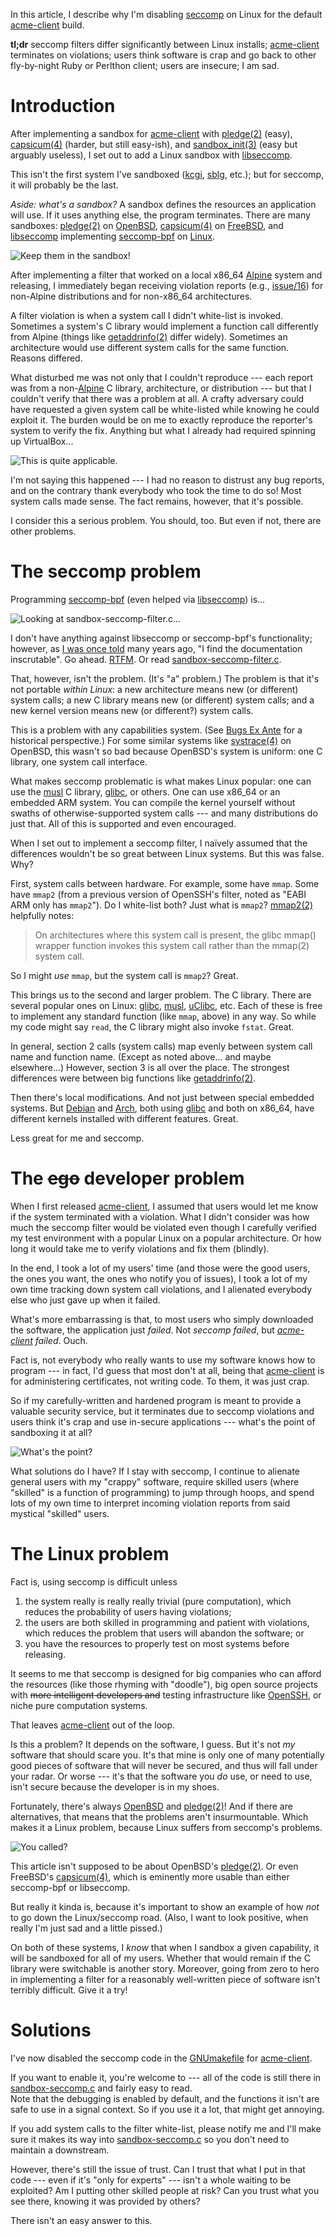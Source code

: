 
In this article, I describe why I'm disabling
[seccomp](https://www.kernel.org/doc/Documentation/prctl/seccomp_filter.txt)
on Linux for the default
[acme-client](https://kristaps.bsd.lv/acme-client) build.

**tl;dr** seccomp filters differ significantly between Linux installs;
[acme-client](https://kristaps.bsd.lv/acme-client) terminates on
violations; users think software is crap and go back to other
fly-by-night Ruby or Perlthon client; users are insecure; I am sad.

# Introduction

After implementing a sandbox for
[acme-client](https://kristaps.bsd.lv/acme-client) with
[pledge(2)](http://man.openbsd.org/pledge.2) (easy),
[capsicum(4)](https://www.freebsd.org/cgi/man.cgi?query=capsicum&sektion=4)
(harder, but still easy-ish), and
[sandbox\_init(3)](https://developer.apple.com/legacy/library/documentation/Darwin/Reference/ManPages/man3/sandbox_init.3.html)
(easy but arguably useless), I set out to add a Linux sandbox with
[libseccomp](https://github.com/seccomp/libseccomp).

This isn't the first system I've sandboxed
([kcgi](https://kristaps.bsd.lv/kcgi),
[sblg](https://kristaps.bsd.lv/sblg), etc.); but for seccomp, it will
probably be the last.

*Aside: what's a sandbox?*  A sandbox defines the resources an
application will use.  If it uses anything else, the program
terminates.  There are many sandboxes:
[pledge(2)](http://man.openbsd.org/pledge.2) on
[OpenBSD](http://www.openbsd.org),
[capsicum(4)](https://www.freebsd.org/cgi/man.cgi?query=capsicum&sektion=4)
on [FreeBSD](https://www.freebsd.org), and
[libseccomp](https://github.com/seccomp/libseccomp) implementing
[seccomp-bpf](https://www.kernel.org/doc/Documentation/prctl/seccomp_filter.txt)
on [Linux](https://www.kernel.org).

![Keep them in the sandbox!](http://1.bp.blogspot.com/-F2qtZSFIrAQ/UYk8KnQqZ7I/AAAAAAAAATg/RKs0uOCPdXU/s1600/sandbox+fight.jpg)

After implementing a filter that worked on a local x86\_64
[Alpine](https://alpinelinux.org) system and releasing, I immediately
began receiving violation reports (e.g.,
[issue/16](https://github.com/kristapsdz/acme-client-portable/issues/16))
for non-Alpine distributions and for non-x86\_64 architectures.

A filter violation is when a system call I didn't white-list is invoked.
Sometimes a system's C library would implement a function call
differently from Alpine (things like
[getaddrinfo(2)](http://man.openbsd.org/getaddrinfo.3) differ widely).
Sometimes an architecture would use different system calls for the same
function.  Reasons differed.

What disturbed me was not only that I couldn't reproduce --- each report
was from a non-[Alpine](https://alpinelinux.org) C library,
architecture, or distribution --- but that I couldn't verify that there
was a problem at all.  A crafty adversary could have requested a given
system call be white-listed while knowing he could exploit it.  The
burden would be on me to exactly reproduce the reporter's system to
verify the fix.  Anything but what I already had required spinning up
VirtualBox...

![This is quite applicable.](http://gifrific.com/wp-content/uploads/2012/08/Aint-Nobody-Got-Time-for-That.gif)

I'm not saying this happened --- I had no reason to distrust any bug
reports, and on the contrary thank everybody who took the time to do so!
Most system calls made sense.  The fact remains, however, that it's possible.

I consider this a serious problem.  You should, too.  But even if not,
there are other problems.

# The seccomp problem

Programming
[seccomp-bpf](https://www.kernel.org/doc/Documentation/prctl/seccomp_filter.txt)
(even helped via [libseccomp](https://github.com/seccomp/libseccomp))
is...

![Looking at sandbox-seccomp-filter.c...](http://i0.kym-cdn.com/entries/icons/original/000/016/986/xl1XYq8.jpg)

I don't have anything against libseccomp or seccomp-bpf's functionality;
however, as [I was once
told](https://mail-index.netbsd.org/tech-kern/2007/12/29/0007.html) many
years ago, "I find the documentation inscrutable".  Go ahead.
[RTFM](http://man7.org/linux/man-pages/man2/seccomp.2.html).
Or read
[sandbox-seccomp-filter.c](https://github.com/openssh/openssh-portable/blob/master/sandbox-seccomp-filter.c).

That, however, isn't the problem.  (It's "a" problem.) The problem is
that it's not portable *within Linux*: a new architecture means new (or
different) system calls; a new C library means new (or different) system
calls; and a new kernel version means new (or different?) system calls.

This is a problem with any capabilities system.  (See [Bugs Ex
Ante](https://www.youtube.com/watch?v=lqIXr_Or2s4) for a historical
perspective.) For some similar systems like
[systrace(4)](http://www.citi.umich.edu/u/provos/systrace/) on OpenBSD,
this wasn't so bad because OpenBSD's system is uniform: one C library,
one system call interface.

What makes seccomp problematic is what makes Linux popular: one can use the
[musl](https://www.musl-libc.org/) C library,
[glibc](https://www.gnu.org/software/libc/), or others.  One can use
x86\_64 or an embedded ARM system.  You can compile the kernel yourself
without swaths of otherwise-supported system calls --- and many
distributions do just that.  All of this is supported and even encouraged.

When I set out to implement a seccomp filter, I naïvely assumed that the
differences wouldn't be so great between Linux systems.  But this was
false.  Why?

First, system calls between hardware.  For example, some have `mmap`.
Some have `mmap2` (from a previous version of OpenSSH's filter, noted as
"EABI ARM only has `mmap2`").  Do I white-list both?  Just what is
`mmap2`?  [mmap2(2)](http://man7.org/linux/man-pages/man2/mmap2.2.html)
helpfully notes:

> On architectures where this system call is present, the glibc mmap()
> wrapper function invokes this system call rather than the mmap(2)
> system call.  

So I might *use* `mmap`, but the system call is `mmap2`?  Great.

This brings us to the second and larger problem.  The C library.  There
are several popular ones on Linux:
[glibc](https://www.gnu.org/software/libc),
[musl](https://www.musl-libc.org), [uClibc](https://uclibc.org/), etc.
Each of these is free to implement any standard function (like `mmap`,
above) in any way.  So while my code might say `read`, the C library
might also invoke `fstat`.  Great.

In general, section 2 calls (system calls) map evenly between system
call name and function name.  (Except as noted above... and maybe
elsewhere...)  However, section 3 is all over the place.  The strongest
differences were between big functions like
[getaddrinfo(2)](http://man.openbsd.org/getaddrinfo.3).

Then there's local modifications.  And not just between special embedded
systems.  But [Debian](https://www.debian.org/) and
[Arch](https://www.archlinux.org/), both using
[glibc](https://www.gnu.org/software/libc) and both on x86\_64, have
different kernels installed with different features.  Great.

Less great for me and seccomp.

# The ~~ego~~ developer problem

When I first released
[acme-client](https://kristaps.bsd.lv/acme-client), I assumed that users
would let me know if the system terminated with a violation.  What I
didn't consider was how much the seccomp filter would be violated even
though I carefully verified my test environment with a popular Linux on
a popular architecture.  Or how long it would take me to verify
violations and fix them (blindly).

In the end, I took a lot of my users' time (and those were the good
users, the ones you want, the ones who notify you of issues), I took a
lot of my own time tracking down system call violations, and I alienated
everybody else who just gave up when it failed.

What's more embarrassing is that, to most users who simply downloaded
the software, the application just *failed*.  Not *seccomp failed*, but
*[acme-client](https://kristaps.bsd.lv/acme-client) failed*.  Ouch.

Fact is, not everybody who really wants to use my software knows how to
program --- in fact, I'd guess that most don't at all, being that
[acme-client](https://kristaps.bsd.lv/acme-client) is for administering
certificates, not writing code.  To them, it was just crap.

So if my carefully-written and hardened program is meant to provide a
valuable security service, but it terminates due to seccomp violations
and users think it's crap and use in-secure applications --- what's the
point of sandboxing it at all?

![What's the point?](http://www.theimaginativeconservative.org/wp-content/uploads/2014/05/peter-sellers-as-dr-strangelove-1.jpg)

What solutions do I have?  If I stay with seccomp, I continue to
alienate general users with my "crappy" software, require skilled users
(where "skilled" is a function of programming) to jump through hoops,
and spend lots of my own time to interpret incoming violation reports
from said mystical "skilled" users.

# The Linux problem

Fact is, using seccomp is difficult unless

1. the system really is really really trivial (pure computation), which
   reduces the probability of users having violations;
2. the users are both skilled in programming and patient with
   violations, which reduces the problem that users will abandon the
   software; or
3. you have the resources to properly test on most systems before
   releasing.

It seems to me that seccomp is designed for big companies who can afford
the resources (like those rhyming with "doodle"), big open source
projects with ~~more intelligent developers and~~ testing
infrastructure like [OpenSSH](https://www.openssh.com/), or niche pure
computation systems.

That leaves [acme-client](https://kristaps.bsd.lv/acme-client) out of
the loop.

Is this a problem?  It depends on the software, I guess.  But it's not
*my* software that should scare you.  It's that mine is only one of many
potentially good pieces of software that will never be secured, and thus
will fall under your radar.  Or worse --- it's that the software you
*do* use, or need to use, isn't secure because the developer is in my
shoes.

Fortunately, there's always [OpenBSD](http://www.openbsd.org) and
[pledge(2)](http://man.openbsd.org/pledge.2)!  And if there are
alternatives, that means that the problems aren't insurmountable.  Which
makes it a Linux problem, because Linux suffers from seccomp's problems.

![You called?](https://www.linux.org.ru/gallery/4888769.jpg)

This article isn't supposed to be about OpenBSD's
[pledge(2)](http://man.openbsd.org/pledge.2).  Or even FreeBSD's
[capsicum(4)](https://www.freebsd.org/cgi/man.cgi?query=capsicum&sektion=4),
which is eminently more usable than either seccomp-bpf or libseccomp.

But really it kinda is, because it's important to show an example of how
*not* to go down the Linux/seccomp road.  (Also, I want to look
positive, when really I'm just sad and a little pissed.)

On both of these systems, I *know* that when I sandbox a given
capability, it will be sandboxed for all of my users.  Whether that
would remain if the C library were switchable is another story.
Moreover, going from zero to hero in implementing a filter for a
reasonably well-written piece of software isn't terribly difficult.
Give it a try!

# Solutions

I've now disabled the seccomp code in the [GNUmakefile](GNUmakefile) for
[acme-client](https://kristaps.bsd.lv/acme-client).

If you want to enable it, you're welcome to --- all of the code is still
there in [sandbox-seccomp.c](sandbox-seccomp.c) and fairly easy to read.  
Note that the debugging is enabled by default, and the functions it
isn't are safe to use in a signal context.  So if you use it a lot, that
might get annoying.

If you add system calls to the filter white-list, please notify me and
I'll make sure it makes its way into
[sandbox-seccomp.c](sandbox-seccomp.c) so you don't need to maintain a
downstream.

However, there's still the issue of trust.  Can I trust that what I put
in that code --- even if it's "only for experts" --- isn't a whole
waiting to be exploited?  Am I putting other skilled people at risk?
Can you trust what you see there, knowing it was provided by others?

There isn't an easy answer to this.


